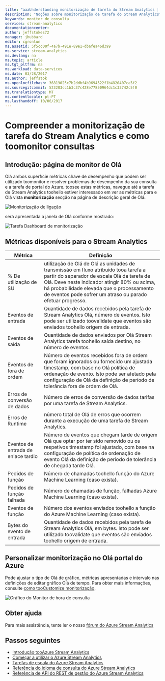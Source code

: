 ```yaml
---
title: "aaaUnderstanding monitorização de tarefa do Stream Analytics | Microsoft Docs"
description: "Noções sobre monitorização de tarefa do Stream Analytics"
keywords: monitor de consulta
services: stream-analytics
documentationcenter: 
author: jeffstokes72
manager: jhubbard
editor: cgronlun
ms.assetid: 5f5cc00f-4a7b-491e-89e1-dbafea46d399
ms.service: stream-analytics
ms.devlang: na
ms.topic: article
ms.tgt_pltfrm: na
ms.workload: data-services
ms.date: 03/28/2017
ms.author: jeffstok
ms.openlocfilehash: 36819025c7b2ddbf4b9694522f1b4820407ca5f2
ms.sourcegitcommit: 523283cc1b3c37c428e77850964dc1c33742c5f0
ms.translationtype: MT
ms.contentlocale: pt-PT
ms.lasthandoff: 10/06/2017
---
```

# <a name="understand-stream-analytics-job-monitoring-and-how-toomonitor-queries"></a>Compreender a monitorização de tarefa do Stream Analytics e como toomonitor consultas

## <a name="introduction-hello-monitor-page"></a>Introdução: página de monitor de Olá
Olá ambos superfície métricas chave de desempenho que podem ser utilizado toomonitor e resolver problemas de desempenho da sua consulta e a tarefa de portal do Azure. toosee estas métricas, navegue até a tarefa de Stream Analytics toohello estiver interessado em ver as métricas para e Olá vista **monitorização** secção na página de descrição geral de Olá.  

![Monitorização de ligação](./media/stream-analytics-monitoring/02-stream-analytics-monitoring-block.png)

será apresentada a janela de Olá conforme mostrado:

![Tarefa Dashboard de monitorização](./media/stream-analytics-monitoring/01-stream-analytics-monitoring.png)  

## <a name="metrics-available-for-stream-analytics"></a>Métricas disponíveis para o Stream Analytics
| Métrica                 | Definição                               |
| ---------------------- | ---------------------------------------- |
| % De utilização de SU       | utilização de Olá de Olá as unidades de transmissão em fluxo atribuído tooa tarefa a partir do separador de escala Olá da tarefa de Olá. Deve neste indicador atingir 80% ou acima, há probabilidade elevada que o processamento de eventos pode sofrer um atraso ou parado efetuar progresso. |
| Eventos de entrada           | Quantidade de dados recebidos pela tarefa de Stream Analytics Olá, número de eventos. Isto pode ser utilizado toovalidate que eventos são enviados toohello origem de entrada. |
| Eventos de saída          | Quantidade de dados enviados por Olá Stream Analytics tarefa toohello saída destino, no número de eventos. |
| Eventos de fora de ordem    | Número de eventos recebidos fora de ordem que foram ignorados ou fornecido um ajustada timestamp, com base no Olá política de ordenação de evento. Isto pode ser afetado pela configuração de Olá da definição de período de tolerância fora de ordem de Olá. |
| Erros de conversão de dados | Número de erros de conversão de dados tarifas por uma tarefa de Stream Analytics. |
| Erros de Runtime         | número total de Olá de erros que ocorrem durante a execução de uma tarefa de Stream Analytics. |
| Eventos de entrada de enlace tardio      | Número de eventos que chegam tarde de origem Olá que optar por ter sido removido ou os respetivos timestamp foi ajustado, com base na configuração de política de ordenação de evento Olá da definição de período de tolerância de chegada tarde Olá. |
| Pedidos de função      | Número de chamadas toohello função do Azure Machine Learning (caso exista). |
| Pedidos de função falhada | Número de chamadas de função, falhadas Azure Machine Learning (caso exista). |
| Eventos de função        | Número dos eventos enviados toohello a função do Azure Machine Learning (caso exista). |
| Bytes do evento de entrada      | Quantidade de dados recebidos pela tarefa de Stream Analytics Olá, em bytes. Isto pode ser utilizado toovalidate que eventos são enviados toohello origem de entrada. |


## <a name="customizing-monitoring-in-hello-azure-portal"></a>Personalizar monitorização no Olá portal do Azure
Pode ajustar o tipo de Olá de gráfico, métricas apresentadas e intervalo nas definições de editar gráfico Olá de tempo. Para obter mais informações, consulte [como tooCustomize monitorização](../monitoring-and-diagnostics/insights-how-to-customize-monitoring.md).

  ![Gráfico do Monitor de hora de consulta](./media/stream-analytics-monitoring/08-stream-analytics-monitoring.png)  


## <a name="get-help"></a>Obter ajuda
Para mais assistência, tente ler o nosso [fórum do Azure Stream Analytics](https://social.msdn.microsoft.com/Forums/en-US/home?forum=AzureStreamAnalytics)

## <a name="next-steps"></a>Passos seguintes
* [Introdução tooAzure Stream Analytics](stream-analytics-introduction.md)
* [Começar a utilizar o Azure Stream Analytics](stream-analytics-real-time-fraud-detection.md)
* [Tarefas de escala do Azure Stream Analytics](stream-analytics-scale-jobs.md)
* [Referência do idioma de consulta do Azure Stream Analytics](https://msdn.microsoft.com/library/azure/dn834998.aspx)
* [Referência de API do REST de gestão do Azure Stream Analytics](https://msdn.microsoft.com/library/azure/dn835031.aspx)

